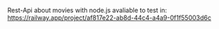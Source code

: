 Rest-Api about movies with node.js
avaliable to test in: https://railway.app/project/af817e22-ab8d-44c4-a4a9-0f1f55003d6c
